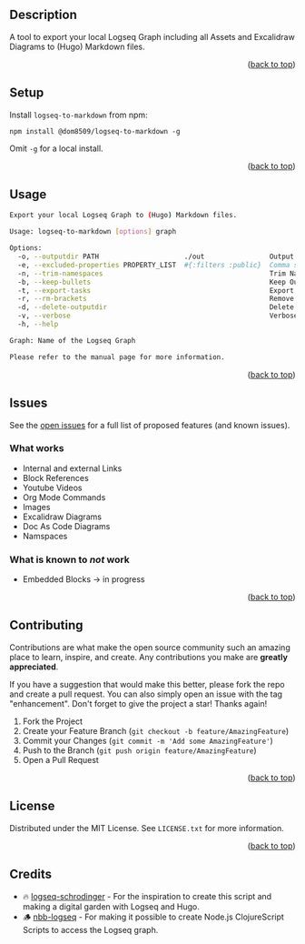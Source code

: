 ## Description
A tool to export your local Logseq Graph including all Assets and Excalidraw Diagrams to (Hugo) Markdown files.

<p align="right">(<a href="#top">back to top</a>)</p>

## Setup

Install `logseq-to-markdown` from npm:

`npm install @dom8509/logseq-to-markdown -g`

Omit `-g` for a local install.

<p align="right">(<a href="#top">back to top</a>)</p>

## Usage

```sh
Export your local Logseq Graph to (Hugo) Markdown files.

Usage: logseq-to-markdown [options] graph

Options:
  -o, --outputdir PATH                     ./out                Output Directory
  -e, --excluded-properties PROPERTY_LIST  #{:filters :public}  Comma separated list of properties that should be ignored
  -n, --trim-namespaces                                         Trim Namespace Names
  -b, --keep-bullets                                            Keep Outliner Bullets
  -t, --export-tasks                                            Export Logseq Tasks
  -r, --rm-brackets                                             Remove Link Brackets
  -d, --delete-outputdir                                        Delete output directory before exporting data
  -v, --verbose                                                 Verbose Output
  -h, --help

Graph: Name of the Logseq Graph

Please refer to the manual page for more information.
```

<p align="right">(<a href="#top">back to top</a>)</p>

## Issues

See the [open issues](https://github.com/sawhney17/logseq-schrodinger/issues) for a full list of proposed features (and known issues).


### What works

- Internal and external Links
- Block References
- Youtube Videos
- Org Mode Commands
- Images
- Excalidraw Diagrams
- Doc As Code Diagrams
- Namspaces

### What is known to _not_ work

- Embedded Blocks -> in progress

<p align="right">(<a href="#top">back to top</a>)</p>

## Contributing

Contributions are what make the open source community such an amazing place to learn, inspire, and create. Any contributions you make are **greatly appreciated**.

If you have a suggestion that would make this better, please fork the repo and create a pull request. You can also simply open an issue with the tag "enhancement".
Don't forget to give the project a star! Thanks again!

1. Fork the Project
2. Create your Feature Branch (`git checkout -b feature/AmazingFeature`)
3. Commit your Changes (`git commit -m 'Add some AmazingFeature'`)
4. Push to the Branch (`git push origin feature/AmazingFeature`)
5. Open a Pull Request

<p align="right">(<a href="#top">back to top</a>)</p>

<!-- LICENSE -->

## License

Distributed under the MIT License. See `LICENSE.txt` for more information.

<p align="right">(<a href="#top">back to top</a>)</p>

## Credits
* 🔥 [logseq-schrodinger](https://github.com/sawhney17/logseq-schrodinger) - For the inspiration to create this script and making a digital garden with Logseq and Hugo.
* 🪵 [nbb-logseq](https://github.com/logseq/nbb-logseq) - For making it possible to create Node.js ClojureScript Scripts to access the Logseq graph.